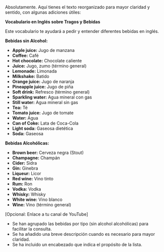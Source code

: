 Absolutamente. Aquí tienes el texto reorganizado para mayor claridad y sentido, con algunas adiciones útiles:

**Vocabulario en Inglés sobre Tragos y Bebidas**

Este vocabulario te ayudará a pedir y entender diferentes bebidas en inglés.

**Bebidas sin Alcohol:**

*   **Apple juice:** Jugo de manzana
*   **Coffee:** Café
*   **Hot chocolate:** Chocolate caliente
*   **Juice:** Jugo, zumo (término general)
*   **Lemonade:** Limonada
*   **Milkshake:** Batido
*   **Orange juice:** Jugo de naranja
*   **Pineapple juice:** Jugo de piña
*   **Soft drink:** Refresco (término general)
*   **Sparkling water:** Agua mineral con gas
*   **Still water:** Agua mineral sin gas
*   **Tea:** Té
*   **Tomato juice:** Jugo de tomate
*   **Water:** Agua
*   **Can of Coke:** Lata de Coca-Cola
*   **Light soda:** Gaseosa dietética
*   **Soda:** Gaseosa

**Bebidas Alcohólicas:**

*   **Brown beer:** Cerveza negra (Stout)
*   **Champagne:** Champán
*   **Cider:** Sidra
*   **Gin:** Ginebra
*   **Liqueur:** Licor
*   **Red wine:** Vino tinto
*   **Rum:** Ron
*   **Vodka:** Vodka
*   **Whisky:** Whisky
*   **White wine:** Vino blanco
*   **Wine:** Vino (término general)

[Opcional: Enlace a tu canal de YouTube]



*   Se han agrupado las bebidas por tipo (sin alcohol alcohólicas) para facilitar la consulta.
*   Se ha añadido una breve descripción cuando es necesario para mayor claridad.
*   Se ha incluido un encabezado que indica el propósito de la lista.


